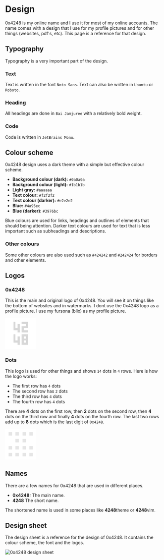 # Design

0x4248 is my online name and I use it for most of my online accounts. The name comes with a design that I use for my profile pictures and for other things (websites, pdf's, etc). This page is a reference for that design.

## Typography

Typography is a very important part of the design.

### Text

Text is written in the font `Noto Sans`. Text can also be written in `Ubuntu` or `Roboto`.

### Heading

All headings are done in `Bai Jamjuree` with a relatively bold weight.

### Code

Code is written in `JetBrains Mono`.

## Colour scheme

0x4248 design uses a dark theme with a simple but effective colour scheme.

- **Background colour (dark):** `#0a0a0a`
- **Background colour (light):** `#1b1b1b`
- **Light gray:** `#aaaaaa`
- **Text colour:** `#f2f2f2`
- **Text colour (darker):** `#e2e2e2`
- **Blue:** `#4a95ec`
- **Blue (darker):** `#3976bc`

Blue colours are used for links, headings and outlines of elements that should being attention. Darker text colours are used for text that is less important such as subheadings and descriptions.

### Other colours

Some other colours are also used such as `#424242` and `#242424` for borders and other elements.

## Logos

### 0x4248

This is the main and original logo of 0x4248. You will see it on things like the bottom of websites and in watermarks. I dont use the 0x4248 logo as a profile picture. I use my fursona (blix) as my profile picture.

<img src="https://raw.githubusercontent.com/0x4248/0x4248/refs/heads/master/pfp/icon_transparent.png" style="image-rendering: pixelated; width: 100px; height: 100px;">


### Dots

This logo is used for other things and shows `14` dots in `4` rows. Here is how the logo works:

- The first row has `4` dots
- The second row has `2` dots
- The third row has `4` dots
- The fourth row has `4` dots

There are **4** dots on the first row, then **2** dots on the second row, then **4** dots on the third row and finally **4** dots on the fourth row. The last two rows add up to **8** dots which is the last digit of `0x4248`.

<img src="https://raw.githubusercontent.com/0x4248/0x4248/refs/heads/master/pfp/dots_trans.png" style="image-rendering: pixelated; width: 100px; height: 100px;">

## Names

There are a few names for 0x4248 that are used in different places.

- **0x4248:** The main name.
- **4248** The short name.

The shortened name is used in some places like **4248**theme or **4248**vim.

## Design sheet

The design sheet is a reference for the design of 0x4248. It contains the colour scheme, the font and the logos.

![0x4248 design sheet](/img/0x4248/ref_sheet.png)